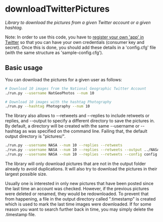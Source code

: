 # downloadTwitterPictures

_Library to download the pictures from a given Twitter account or a given hashtag._

Note: In order to use this code, you have to [register your own 'app' in Twitter](http://apps.twitter.com/)  so that you can have your own credentials (consumer key and secret). 
Once this is done, you should add these details in a 'config.cfg' file (with the same structure as 'sample-config.cfg').  

## Basic usage

You can download the pictures for a given user as follows:

```bash
# Download 10 images from the National Geographic Twitter Account
./run.py --username NatGeoPhotos --num 10

# Download 10 images with the hashtag Photography
./run.py --hashtag Photography --num 10
```

The library also allows to --retweets and --replies to include retweets or replies, and --output to specify a different directory to save the pictures in. By default, a directory will be created with the same --username or --hashtag as was specified on the command line. Failing that, the default output directory is "pictures/".

```bash
./run.py --username NASA --num 10 --replies --retweets
./run.py --username NASA --num 10 --replies --retweets --output ../NASA_Pictures
./run.py --username NASA --num 10 --replies --retweets --config config.cfg --output ../NASA_Pictures
```

The library will only download pictures that are not in the output folder already to avoid duplications. It will also try to download the pictures in their largest possible size.

Usually one is interested in only new pictures that have been posted since the last time an account was checked. However, if the previous pictures were deleted or renamed, they would be redownloaded. To prevent that from happening, a file in the output directory called ".timestamp" is created which is used to mark the last time images were downloaded. If for some reason you want to search further back in time, you may simply delete the .timestamp file. 
